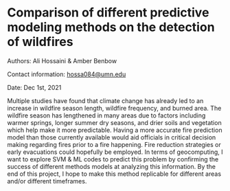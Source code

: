 # Comparison of different predictive modeling methods on the detection of wildfires

Authors: Ali Hossaini & Amber Benbow

Contact information: hossa084@umn.edu

Date: Dec 1st, 2021

Multiple studies have found that climate change has already led to an increase in wildfire season length, wildfire frequency, and burned area. The wildfire season has lengthened in many areas due to factors including warmer springs, longer summer dry seasons, and drier soils and vegetation which help make it more predictable. Having a more accurate fire prediction model than those currently available would aid officials in critical decision making regarding fires prior to a fire happening. Fire reduction strategies or early evacuations could hopefully be employed. In terms of geocomputing, I want to explore SVM & ML codes to predict this problem by confirming the success of different methods models at analyzing this information. By the end of this project, I hope to make this method replicable for different areas and/or different timeframes.
